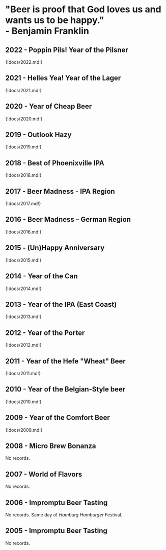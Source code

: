 <h1 class="top-quote">
"Beer is proof that God loves us and wants us to be happy."
<br>
- Benjamin Franklin
</h1>

## 2022 - Poppin Pils! Year of the Pilsner

{!docs/2022.md!}

## 2021 - Helles Yea! Year of the Lager

{!docs/2021.md!}

## 2020 - Year of Cheap Beer

{!docs/2020.md!}

## 2019 - Outlook Hazy

{!docs/2019.md!}

## 2018 - Best of Phoenixville IPA

{!docs/2018.md!}

## 2017 - Beer Madness - IPA Region

{!docs/2017.md!}

## 2016 - Beer Madness – German Region

{!docs/2016.md!}

## 2015 - (Un)Happy Anniversary

{!docs/2015.md!}

## 2014 - Year of the Can

{!docs/2014.md!}

## 2013 - Year of the IPA (East Coast)

{!docs/2013.md!}

## 2012 - Year of the Porter

{!docs/2012.md!}

## 2011 - Year of the Hefe "Wheat" Beer

{!docs/2011.md!}

## 2010 - Year of the Belgian-Style beer

{!docs/2010.md!}

## 2009 - Year of the Comfort Beer

{!docs/2009.md!}

## 2008 - Micro Brew Bonanza

No records.

## 2007 - World of Flavors

No records.

## 2006 - Impromptu Beer Tasting

No records. Same day of *Hamburg Hamburger* Festival.

## 2005 - Impromptu Beer Tasting

No records.
